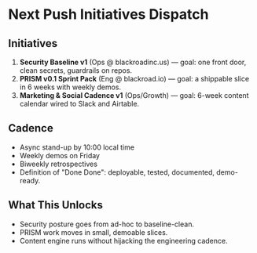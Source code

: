 # Next Push Initiatives Dispatch

## Initiatives
1. **Security Baseline v1** (Ops @ blackroadinc.us) — goal: one front door, clean secrets, guardrails on repos.
2. **PRISM v0.1 Sprint Pack** (Eng @ blackroad.io) — goal: a shippable slice in 6 weeks with weekly demos.
3. **Marketing & Social Cadence v1** (Ops/Growth) — goal: 6-week content calendar wired to Slack and Airtable.

## Cadence
- Async stand-up by 10:00 local time
- Weekly demos on Friday
- Biweekly retrospectives
- Definition of "Done Done": deployable, tested, documented, demo-ready.

## What This Unlocks
- Security posture goes from ad-hoc to baseline-clean.
- PRISM work moves in small, demoable slices.
- Content engine runs without hijacking the engineering cadence.
